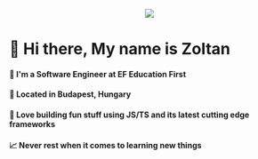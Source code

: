 <p align="center">
    <img src="https://skillicons.dev/icons?i=js,ts,react,nextjs,tailwind,html,nodejs,nestjs,aws"/>
</p>

# 👋 Hi there, My name is Zoltan

####  🔭 I'm a Software Engineer at EF Education First
####  📌 Located in Budapest, Hungary
####  🌱 Love building fun stuff using JS/TS and its latest cutting edge frameworks
####  📈 Never rest when it comes to learning new things